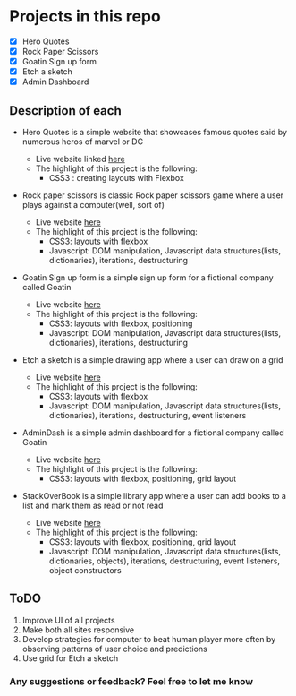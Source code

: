# Projects in this repo

- [x] Hero Quotes
- [x] Rock Paper Scissors
- [x] Goatin Sign up form
- [x] Etch a sketch
- [x] Admin Dashboard

## Description of each

- Hero Quotes is a simple website that showcases famous quotes said by numerous heros of marvel or DC
    - Live website linked [here](https://hero505.netlify.app/)
    - The highlight of this project is the following:
        - CSS3 : creating layouts with Flexbox

- Rock paper scissors is classic Rock paper scissors game where a user plays against a computer(well, sort of)
    - Live website [here](https://rock-paper505.netlify.app/)
    - The highlight of this project is the following:
        - CSS3: layouts with flexbox
        - Javascript: DOM manipulation, Javascript data structures(lists, dictionaries), iterations, destructuring

- Goatin Sign up form is a simple sign up form for a fictional company called Goatin
    - Live website [here](https://goatin505.netlify.app/)
    - The highlight of this project is the following:
        - CSS3: layouts with flexbox, positioning
        - Javascript: DOM manipulation, Javascript data structures(lists, dictionaries), iterations, destructuring

- Etch a sketch is a simple drawing app where a user can draw on a grid
    - Live website [here](https://etch-a-sketch505.netlify.app/)
    - The highlight of this project is the following:
        - CSS3: layouts with flexbox
        - Javascript: DOM manipulation, Javascript data structures(lists, dictionaries), iterations, destructuring, event listeners

- AdminDash is a simple admin dashboard for a fictional company called Goatin
    - Live website [here](https://dash505.netlify.app/)
    - The highlight of this project is the following:
        - CSS3: layouts with flexbox, positioning, grid layout

- StackOverBook is a simple library app where a user can add books to a list and mark them as read or not read
    - Live website [here](https://lib505.netlify.app/)
    - The highlight of this project is the following:
        - CSS3: layouts with flexbox, positioning, grid layout
        - Javascript: DOM manipulation, Javascript data structures(lists, dictionaries, objects), iterations, destructuring, event listeners, object constructors

## ToDO

1. Improve UI of all projects
2. Make both all sites responsive
3. Develop strategies for computer to beat human player more often by observing patterns of user choice and predictions
4. Use grid for Etch a sketch

### Any suggestions or feedback? Feel free to let me know